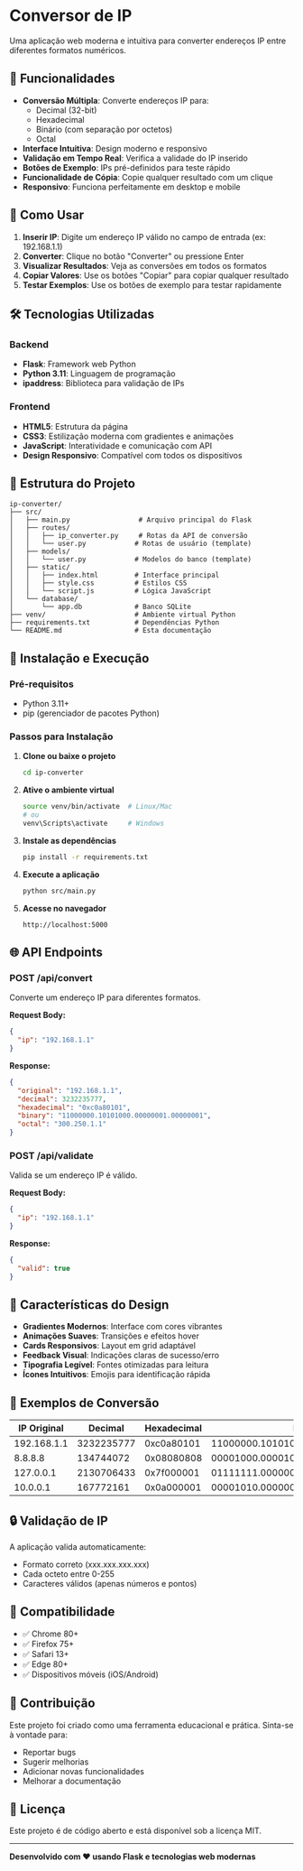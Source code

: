 # Conversor de IP

Uma aplicação web moderna e intuitiva para converter endereços IP entre diferentes formatos numéricos.

## 🌟 Funcionalidades

- **Conversão Múltipla**: Converte endereços IP para:
  - Decimal (32-bit)
  - Hexadecimal
  - Binário (com separação por octetos)
  - Octal
- **Interface Intuitiva**: Design moderno e responsivo
- **Validação em Tempo Real**: Verifica a validade do IP inserido
- **Botões de Exemplo**: IPs pré-definidos para teste rápido
- **Funcionalidade de Cópia**: Copie qualquer resultado com um clique
- **Responsivo**: Funciona perfeitamente em desktop e mobile

## 🚀 Como Usar

1. **Inserir IP**: Digite um endereço IP válido no campo de entrada (ex: 192.168.1.1)
2. **Converter**: Clique no botão "Converter" ou pressione Enter
3. **Visualizar Resultados**: Veja as conversões em todos os formatos
4. **Copiar Valores**: Use os botões "Copiar" para copiar qualquer resultado
5. **Testar Exemplos**: Use os botões de exemplo para testar rapidamente

## 🛠️ Tecnologias Utilizadas

### Backend
- **Flask**: Framework web Python
- **Python 3.11**: Linguagem de programação
- **ipaddress**: Biblioteca para validação de IPs

### Frontend
- **HTML5**: Estrutura da página
- **CSS3**: Estilização moderna com gradientes e animações
- **JavaScript**: Interatividade e comunicação com API
- **Design Responsivo**: Compatível com todos os dispositivos

## 📁 Estrutura do Projeto

```
ip-converter/
├── src/
│   ├── main.py                 # Arquivo principal do Flask
│   ├── routes/
│   │   ├── ip_converter.py     # Rotas da API de conversão
│   │   └── user.py            # Rotas de usuário (template)
│   ├── models/
│   │   └── user.py            # Modelos do banco (template)
│   ├── static/
│   │   ├── index.html         # Interface principal
│   │   ├── style.css          # Estilos CSS
│   │   └── script.js          # Lógica JavaScript
│   └── database/
│       └── app.db             # Banco SQLite
├── venv/                      # Ambiente virtual Python
├── requirements.txt           # Dependências Python
└── README.md                  # Esta documentação
```

## 🔧 Instalação e Execução

### Pré-requisitos
- Python 3.11+
- pip (gerenciador de pacotes Python)

### Passos para Instalação

1. **Clone ou baixe o projeto**
   ```bash
   cd ip-converter
   ```

2. **Ative o ambiente virtual**
   ```bash
   source venv/bin/activate  # Linux/Mac
   # ou
   venv\Scripts\activate     # Windows
   ```

3. **Instale as dependências**
   ```bash
   pip install -r requirements.txt
   ```

4. **Execute a aplicação**
   ```bash
   python src/main.py
   ```

5. **Acesse no navegador**
   ```
   http://localhost:5000
   ```

## 🌐 API Endpoints

### POST /api/convert
Converte um endereço IP para diferentes formatos.

**Request Body:**
```json
{
  "ip": "192.168.1.1"
}
```

**Response:**
```json
{
  "original": "192.168.1.1",
  "decimal": 3232235777,
  "hexadecimal": "0xc0a80101",
  "binary": "11000000.10101000.00000001.00000001",
  "octal": "300.250.1.1"
}
```

### POST /api/validate
Valida se um endereço IP é válido.

**Request Body:**
```json
{
  "ip": "192.168.1.1"
}
```

**Response:**
```json
{
  "valid": true
}
```

## 🎨 Características do Design

- **Gradientes Modernos**: Interface com cores vibrantes
- **Animações Suaves**: Transições e efeitos hover
- **Cards Responsivos**: Layout em grid adaptável
- **Feedback Visual**: Indicações claras de sucesso/erro
- **Tipografia Legível**: Fontes otimizadas para leitura
- **Ícones Intuitivos**: Emojis para identificação rápida

## 🧮 Exemplos de Conversão

| IP Original | Decimal | Hexadecimal | Binário | Octal |
|-------------|---------|-------------|---------|-------|
| 192.168.1.1 | 3232235777 | 0xc0a80101 | 11000000.10101000.00000001.00000001 | 300.250.1.1 |
| 8.8.8.8 | 134744072 | 0x08080808 | 00001000.00001000.00001000.00001000 | 10.10.10.10 |
| 127.0.0.1 | 2130706433 | 0x7f000001 | 01111111.00000000.00000000.00000001 | 177.0.0.1 |
| 10.0.0.1 | 167772161 | 0x0a000001 | 00001010.00000000.00000000.00000001 | 12.0.0.1 |

## 🔒 Validação de IP

A aplicação valida automaticamente:
- Formato correto (xxx.xxx.xxx.xxx)
- Cada octeto entre 0-255
- Caracteres válidos (apenas números e pontos)

## 📱 Compatibilidade

- ✅ Chrome 80+
- ✅ Firefox 75+
- ✅ Safari 13+
- ✅ Edge 80+
- ✅ Dispositivos móveis (iOS/Android)

## 🤝 Contribuição

Este projeto foi criado como uma ferramenta educacional e prática. Sinta-se à vontade para:
- Reportar bugs
- Sugerir melhorias
- Adicionar novas funcionalidades
- Melhorar a documentação

## 📄 Licença

Este projeto é de código aberto e está disponível sob a licença MIT.

---

**Desenvolvido com ❤️ usando Flask e tecnologias web modernas**

